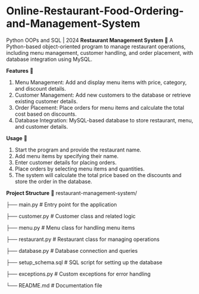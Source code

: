 # Online-Restaurant-Food-Ordering-and-Management-System
Python OOPs and SQL | 2024
**Restaurant Management System** 🍴
A Python-based object-oriented program to manage restaurant operations, including menu management, customer handling, and order placement, with database integration using MySQL.

**Features** 🚀
1. Menu Management: Add and display menu items with price, category, and discount details.
2. Customer Management: Add new customers to the database or retrieve existing customer details.
3. Order Placement: Place orders for menu items and calculate the total cost based on discounts.
4. Database Integration: MySQL-based database to store restaurant, menu, and customer details.

**Usage** 📖
1. Start the program and provide the restaurant name.
2. Add menu items by specifying their name.
3. Enter customer details for placing orders.
4. Place orders by selecting menu items and quantities.
5. The system will calculate the total price based on the discounts and store the order in the database.

**Project Structure** 📂
restaurant-management-system/

├── main.py                # Entry point for the application

├── customer.py            # Customer class and related logic

├── menu.py                # Menu class for handling menu items

├── restaurant.py          # Restaurant class for managing operations

├── database.py            # Database connection and queries

├── setup_schema.sql              # SQL script for setting up the database

├── exceptions.py           # Custom exceptions for error handling

└── README.md              # Documentation file
